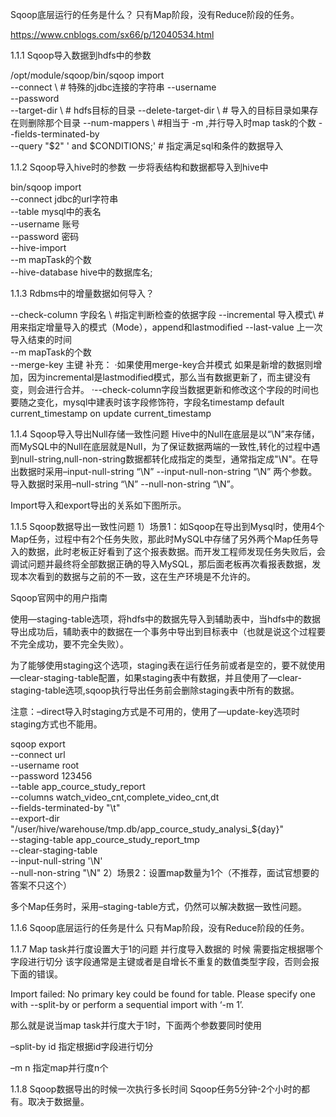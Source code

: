 
Sqoop底层运行的任务是什么？
只有Map阶段，没有Reduce阶段的任务。


https://www.cnblogs.com/sx66/p/12040534.html

1.1.1 Sqoop导入数据到hdfs中的参数

/opt/module/sqoop/bin/sqoop import \
--connect \ # 特殊的jdbc连接的字符串
--username \
--password \
--target-dir \ # hdfs目标的目录
--delete-target-dir \ # 导入的目标目录如果存在则删除那个目录
--num-mappers \ #相当于 -m ,并行导入时map task的个数
--fields-terminated-by \
--query "$2" ' and $CONDITIONS;' # 指定满足sql和条件的数据导入

1.1.2 Sqoop导入hive时的参数
一步将表结构和数据都导入到hive中

bin/sqoop import \
--connect jdbc的url字符串 \
--table mysql中的表名\
--username 账号 \
--password 密码\
--hive-import \
--m mapTask的个数\
--hive-database hive中的数据库名;

1.1.3 Rdbms中的增量数据如何导入？

--check-column 字段名 \ #指定判断检查的依据字段
--incremental 导入模式\ # 用来指定增量导入的模式（Mode），append和lastmodified
--last-value 上一次导入结束的时间\
--m mapTask的个数 \
--merge-key 主键
补充：
·如果使用merge-key合并模式 如果是新增的数据则增加，因为incremental是lastmodified模式，那么当有数据更新了，而主键没有变，则会进行合并。
·--check-column字段当数据更新和修改这个字段的时间也要随之变化，mysql中建表时该字段修饰符，字段名timestamp default current_timestamp on update current_timestamp

1.1.4 Sqoop导入导出Null存储一致性问题
Hive中的Null在底层是以“\N”来存储，而MySQL中的Null在底层就是Null，为了保证数据两端的一致性,转化的过程中遇到null-string,null-non-string数据都转化成指定的类型，通常指定成"\N"。在导出数据时采用–input-null-string “\N” --input-null-non-string “\N” 两个参数。导入数据时采用–null-string “\N” --null-non-string “\N”。

Import导入和export导出的关系如下图所示。

 

1.1.5 Sqoop数据导出一致性问题
1）场景1：如Sqoop在导出到Mysql时，使用4个Map任务，过程中有2个任务失败，那此时MySQL中存储了另外两个Map任务导入的数据，此时老板正好看到了这个报表数据。而开发工程师发现任务失败后，会调试问题并最终将全部数据正确的导入MySQL，那后面老板再次看报表数据，发现本次看到的数据与之前的不一致，这在生产环境是不允许的。

Sqoop官网中的用户指南

使用—staging-table选项，将hdfs中的数据先导入到辅助表中，当hdfs中的数据导出成功后，辅助表中的数据在一个事务中导出到目标表中（也就是说这个过程要不完全成功，要不完全失败）。

为了能够使用staging这个选项，staging表在运行任务前或者是空的，要不就使用—clear-staging-table配置，如果staging表中有数据，并且使用了—clear-staging-table选项,sqoop执行导出任务前会删除staging表中所有的数据。

注意：–direct导入时staging方式是不可用的，使用了—update-key选项时staging方式也不能用。

sqoop export \
--connect url \
--username root \
--password 123456 \
--table app_cource_study_report \
--columns watch_video_cnt,complete_video_cnt,dt \
--fields-terminated-by "\t" \
--export-dir "/user/hive/warehouse/tmp.db/app_cource_study_analysi_${day}" \
--staging-table app_cource_study_report_tmp \
--clear-staging-table \
--input-null-string '\\N' \
--null-non-string "\\N"
2）场景2：设置map数量为1个（不推荐，面试官想要的答案不只这个）

多个Map任务时，采用–staging-table方式，仍然可以解决数据一致性问题。

1.1.6 Sqoop底层运行的任务是什么
只有Map阶段，没有Reduce阶段的任务。

1.1.7 Map task并行度设置大于1的问题
并行度导入数据的 时候 需要指定根据哪个字段进行切分 该字段通常是主键或者是自增长不重复的数值类型字段，否则会报下面的错误。

Import failed: No primary key could be found for table. Please specify one with --split-by or perform a sequential import with ‘-m 1’.

那么就是说当map task并行度大于1时，下面两个参数要同时使用

–split-by id 指定根据id字段进行切分

–m n 指定map并行度n个

1.1.8 Sqoop数据导出的时候一次执行多长时间
Sqoop任务5分钟-2个小时的都有。取决于数据量。